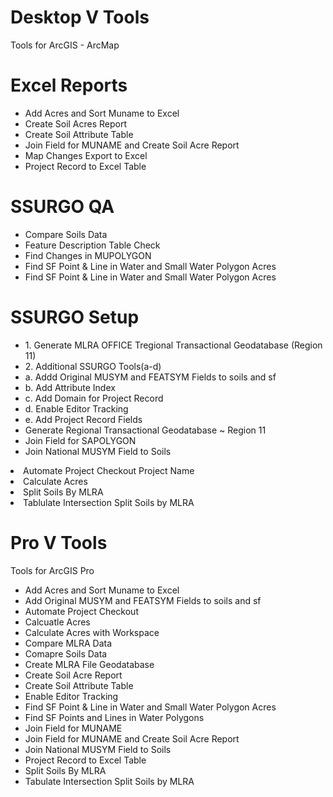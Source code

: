 # Desktop V Tools 
Tools for ArcGIS - ArcMap

# Excel Reports
<ul>
<li>Add Acres and Sort Muname to Excel </li>
<li>Create Soil Acres Report </li>
<li>Create Soil Attribute Table</li>
<li>Join Field for MUNAME and Create Soil Acre Report</li>
<li>Map Changes Export to Excel </li>
<li>Project Record to Excel Table</li>
</ul>

# SSURGO QA

<ul>
<li>Compare Soils Data</li>
<li>Feature Description Table Check</li>
<li>Find Changes in MUPOLYGON </li>
<li>Find SF Point & Line in Water and Small Water Polygon Acres</li>
<li>Find SF Point & Line in Water and Small Water Polygon Acres </li>
</ul>

# SSURGO Setup

<ul>
<li>1. Generate MLRA OFFICE Tregional Transactional Geodatabase (Region 11)</li>
<li>2. Additional SSURGO Tools(a-d)</li>
<li>a. Addd Original MUSYM and FEATSYM Fields to soils and sf</li>
<li>b. Add Attribute Index</li>
<li>c. Add Domain for Project Record</li>
<li>d. Enable Editor Tracking</li>
<li>e. Add Project Record Fields</li>
<li>Generate Regional Transactional Geodatabase ~ Region 11</li>
<li>Join Field for SAPOLYGON</li>
<li>Join National MUSYM Field to Soils</li>
</ul>
<li>Automate Project Checkout Project Name </li>
<li>Calculate Acres</li>
<li>Split Soils By MLRA </li>
<li>Tablulate Intersection Split Soils by MLRA </li>

# Pro V Tools
Tools for ArcGIS Pro

<ul>
<li>Add Acres and Sort Muname to Excel</li>
<li>Add Original MUSYM and FEATSYM Fields to soils and sf</li>
<li>Automate Project Checkout</li>
<li>Calcuatle Acres</li>
<li>Calculate Acres with Workspace</li>
<li>Compare MLRA Data</li>
<li>Comapre Soils Data</li>
<li>Create MLRA File Geodatabase</li>
<li>Create Soil Acre Report</li>
<li> Create Soil Attribute Table</li>
<li>Enable Editor Tracking</li>
<li>Find SF Point & Line in Water and Small Water Polygon Acres</li>
<li>Find SF Points and Lines in Water Polygons</li>
<li>Join Field for MUNAME</li>
<li>Join Field for MUNAME and Create Soil Acre Report</li>
<li>Join National MUSYM Field to Soils</li>
<li>Project Record to Excel Table</li>
<li>Split Soils By MLRA</li>
<li>Tabulate Intersection Split Soils by MLRA</li>
</ul>

